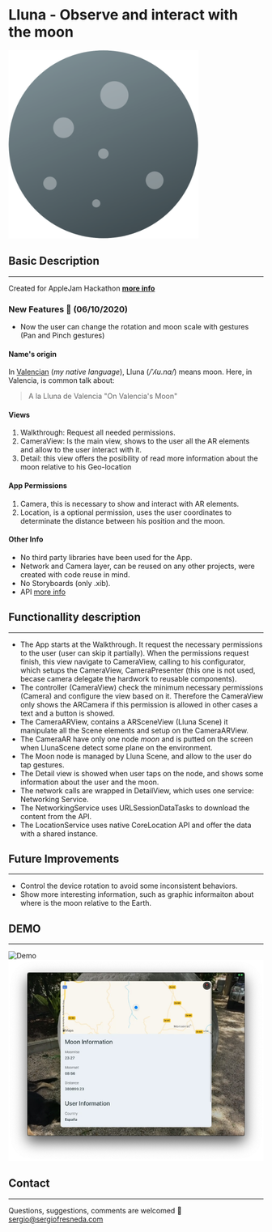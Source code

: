 # Lluna - Observe and interact with the moon
![lluna](assets/ic_lluna_logo.png)

## Basic Description
--------------------
Created for AppleJam Hackathon [__more info__](https://discord.com/channels/710223508382416976)

### New Features 🎉 (06/10/2020)
- Now the user can change the rotation and moon scale with gestures (Pan and Pinch gestures)

#### Name's origin
In [Valencian](https://en.wikipedia.org/wiki/Valencian_language) (_my native language_), Lluna (_/ˈʎu.na/_) means moon. Here, in Valencia, is common talk about:
 > A la Lluna de Valencia
 > "On Valencia's Moon"

#### Views
1. Walkthrough: Request all needed permissions.
2. CameraView: Is the main view, shows to the user all the AR elements and allow to the user interact with it.
3. Detail: this view offers the posibility of read more information about the moon relative to his Geo-location

#### App Permissions
1. Camera, this is necessary to show and interact with AR elements.
2. Location, is a optional permission, uses the user coordinates to determinate the distance between his position and the moon.

#### Other Info
- No third party libraries have been used for the App.
- Network and Camera layer, can be reused on any other projects, were created with code reuse in mind.
- No Storyboards (only .xib).
- API [more info](https://ipgeolocation.io/documentation/astronomy-api.html) 

## Functionallity description
-----------------------------
- The App starts at the Walkthrough. It request the necessary permissions to the user (user can skip it partially). When the permissions request finish, this view navigate to CameraView, calling to his configurator,  which setups the CameraView, CameraPresenter (this one is not used, becase camera delegate the hardwork to reusable components).
- The controller (CameraView) check the minimum necessary permissions (Camera) and configure the view based on it. Therefore the CameraView only shows the ARCamera if this permission is allowed in other cases a text and a button is showed.
- The CameraARView, contains a ARSceneView (Lluna Scene) it manipulate all the Scene elements and setup on the CameraARView.
- The CameraAR have only one node _moon_ and is putted on the screen when LlunaScene detect some plane on the environment.
- The Moon node is managed by Lluna Scene, and allow to the user do tap gestures.
- The Detail view is showed when user taps on the node, and shows some information about the user and the moon.
- The network calls are wrapped in DetailView, which uses one service: Networking Service.
- The NetworkingService uses URLSessionDataTasks to download the content from the API.
- The LocationService uses native CoreLocation API and offer the data with a shared instance.

## Future Improvements
-----------------------------
- Control the device rotation to avoid some inconsistent behaviors.
- Show more interesting information, such as graphic informaiton about where is the moon relative to the Earth.

## DEMO
-----------------------------
![Demo](assets/demo.GIF)
![Detail view](assets/detail_view.png)

## Contact
-----------------------------
Questions, suggestions, comments are welcomed 🎉 [sergio@sergiofresneda.com](mailto://sergio@sergiofresneda.com)

